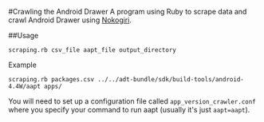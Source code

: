 #Crawling the Android Drawer
A program using Ruby to scrape data and crawl Android Drawer using [Nokogiri](http://nokogiri.org).

##Usage
```
scraping.rb csv_file aapt_file output_directory
```

Example
```
scraping.rb packages.csv ../../adt-bundle/sdk/build-tools/android-4.4W/aapt apps/
```

You will need to set up a configuration file called `app_version_crawler.conf` where you specify
your command to run aapt (usually it's just `aapt=aapt`).
